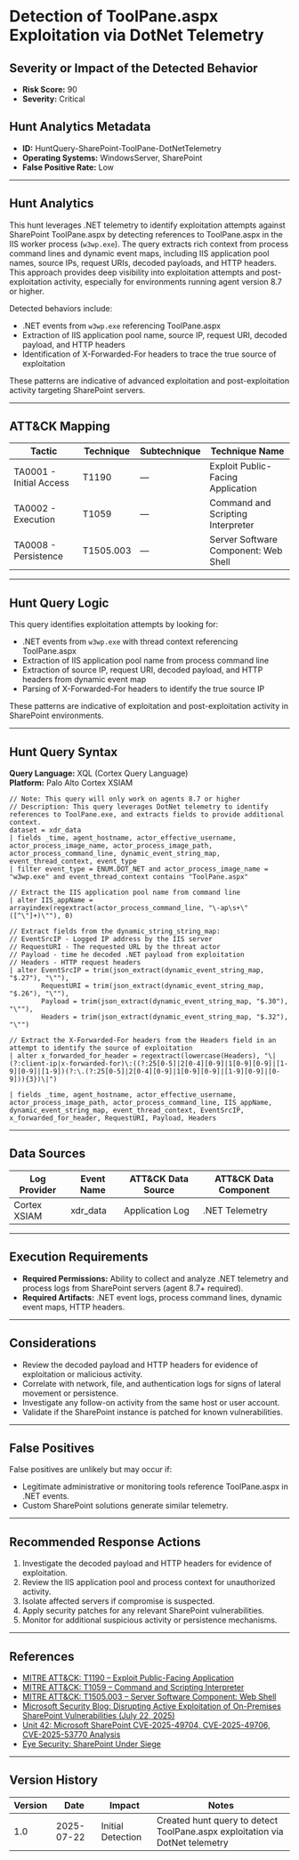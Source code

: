 # Detection of ToolPane.aspx Exploitation via DotNet Telemetry

## Severity or Impact of the Detected Behavior
- **Risk Score:** 90
- **Severity:** Critical

## Hunt Analytics Metadata

- **ID:** HuntQuery-SharePoint-ToolPane-DotNetTelemetry
- **Operating Systems:** WindowsServer, SharePoint
- **False Positive Rate:** Low

---

## Hunt Analytics

This hunt leverages .NET telemetry to identify exploitation attempts against SharePoint ToolPane.aspx by detecting references to ToolPane.aspx in the IIS worker process (`w3wp.exe`). The query extracts rich context from process command lines and dynamic event maps, including IIS application pool names, source IPs, request URIs, decoded payloads, and HTTP headers. This approach provides deep visibility into exploitation attempts and post-exploitation activity, especially for environments running agent version 8.7 or higher.

Detected behaviors include:

- .NET events from `w3wp.exe` referencing ToolPane.aspx
- Extraction of IIS application pool name, source IP, request URI, decoded payload, and HTTP headers
- Identification of X-Forwarded-For headers to trace the true source of exploitation

These patterns are indicative of advanced exploitation and post-exploitation activity targeting SharePoint servers.

---

## ATT&CK Mapping

| Tactic                        | Technique   | Subtechnique | Technique Name                                 |
|------------------------------|-------------|--------------|-----------------------------------------------|
| TA0001 - Initial Access       | T1190       | —            | Exploit Public-Facing Application             |
| TA0002 - Execution           | T1059       | —            | Command and Scripting Interpreter             |
| TA0008 - Persistence         | T1505.003   | —            | Server Software Component: Web Shell           |

---

## Hunt Query Logic

This query identifies exploitation attempts by looking for:

- .NET events from `w3wp.exe` with thread context referencing ToolPane.aspx
- Extraction of IIS application pool name from process command line
- Extraction of source IP, request URI, decoded payload, and HTTP headers from dynamic event map
- Parsing of X-Forwarded-For headers to identify the true source IP

These patterns are indicative of exploitation and post-exploitation activity in SharePoint environments.

---

## Hunt Query Syntax

**Query Language:** XQL (Cortex Query Language)  
**Platform:** Palo Alto Cortex XSIAM

```xql
// Note: This query will only work on agents 8.7 or higher
// Description: This query leverages DotNet telemetry to identify references to ToolPane.exe, and extracts fields to provide additional context.
dataset = xdr_data
| fields _time, agent_hostname, actor_effective_username, actor_process_image_name, actor_process_image_path, actor_process_command_line, dynamic_event_string_map, event_thread_context, event_type
| filter event_type = ENUM.DOT_NET and actor_process_image_name = "w3wp.exe" and event_thread_context contains "ToolPane.aspx"

// Extract the IIS application pool name from command line
| alter IIS_appName = arrayindex(regextract(actor_process_command_line, "\-ap\s+\"([^\"]+)\""), 0)

// Extract fields from the dynamic_string_string_map:
// EventSrcIP - Logged IP address by the IIS server
// RequestURI - The requested URL by the threat actor
// Payload - time he decoded .NET payload from exploitation
// Headers - HTTP request headers
| alter EventSrcIP = trim(json_extract(dynamic_event_string_map, "$.27"), "\""),
        RequestURI = trim(json_extract(dynamic_event_string_map, "$.26"), "\""),
        Payload = trim(json_extract(dynamic_event_string_map, "$.30"), "\""),
        Headers = trim(json_extract(dynamic_event_string_map, "$.32"), "\"")

// Extract the X-Forwarded-For headers from the Headers field in an attempt to identify the source of exploitation
| alter x_forwarded_for_header = regextract(lowercase(Headers), "\|(?:client-ip|x-forwarded-for)\:((?:25[0-5]|2[0-4][0-9]|1[0-9][0-9]|[1-9][0-9]|[1-9])(?:\.(?:25[0-5]|2[0-4][0-9]|1[0-9][0-9]|[1-9][0-9]|[0-9])){3})\|")

| fields _time, agent_hostname, actor_effective_username, actor_process_image_path, actor_process_command_line, IIS_appName, dynamic_event_string_map, event_thread_context, EventSrcIP, x_forwarded_for_header, RequestURI, Payload, Headers
```

---

## Data Sources

| Log Provider   | Event Name   | ATT&CK Data Source | ATT&CK Data Component |
|---------------|--------------|--------------------|-----------------------|
| Cortex XSIAM  | xdr_data     | Application Log    | .NET Telemetry        |

---

## Execution Requirements

- **Required Permissions:** Ability to collect and analyze .NET telemetry and process logs from SharePoint servers (agent 8.7+ required).
- **Required Artifacts:** .NET event logs, process command lines, dynamic event maps, HTTP headers.

---

## Considerations

- Review the decoded payload and HTTP headers for evidence of exploitation or malicious activity.
- Correlate with network, file, and authentication logs for signs of lateral movement or persistence.
- Investigate any follow-on activity from the same host or user account.
- Validate if the SharePoint instance is patched for known vulnerabilities.

---

## False Positives

False positives are unlikely but may occur if:

- Legitimate administrative or monitoring tools reference ToolPane.aspx in .NET events.
- Custom SharePoint solutions generate similar telemetry.

---

## Recommended Response Actions

1. Investigate the decoded payload and HTTP headers for evidence of exploitation.
2. Review the IIS application pool and process context for unauthorized activity.
3. Isolate affected servers if compromise is suspected.
4. Apply security patches for any relevant SharePoint vulnerabilities.
5. Monitor for additional suspicious activity or persistence mechanisms.

---

## References

- [MITRE ATT&CK: T1190 – Exploit Public-Facing Application](https://attack.mitre.org/techniques/T1190/)
- [MITRE ATT&CK: T1059 – Command and Scripting Interpreter](https://attack.mitre.org/techniques/T1059/)
- [MITRE ATT&CK: T1505.003 – Server Software Component: Web Shell](https://attack.mitre.org/techniques/T1505/003/)
- [Microsoft Security Blog: Disrupting Active Exploitation of On-Premises SharePoint Vulnerabilities (July 22, 2025)](https://www.microsoft.com/en-us/security/blog/2025/07/22/disrupting-active-exploitation-of-on-premises-sharepoint-vulnerabilities/)
- [Unit 42: Microsoft SharePoint CVE-2025-49704, CVE-2025-49706, CVE-2025-53770 Analysis](https://unit42.paloaltonetworks.com/microsoft-sharepoint-cve-2025-49704-cve-2025-49706-cve-2025-53770/)
- [Eye Security: SharePoint Under Siege](https://research.eye.security/sharepoint-under-siege/)

---

## Version History

| Version | Date       | Impact            | Notes                                                                                      |
|---------|------------|-------------------|--------------------------------------------------------------------------------------------|
| 1.0     | 2025-07-22 | Initial Detection | Created hunt query to detect ToolPane.aspx exploitation via DotNet telemetry |
